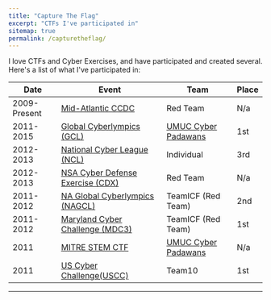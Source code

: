 ```yaml
---
title: "Capture The Flag"
excerpt: "CTFs I've participated in"
sitemap: true
permalink: /capturetheflag/
---
```


I love CTFs and Cyber Exercises, and have participated and created several. Here's a list of what I've participated in:

| Date         |  Event                            | Team                      | Place          |
|--------------|-----------------------------------|---------------------------|----------------|
| 2009-Present | [Mid-Atlantic CCDC](https://maccdc.org/)                      | Red Team | N/a |
| 2011-2015    | [Global Cyberlympics (GCL)](https://www.cyberlympics.org/)    | [UMUC Cyber Padawans](https://www.umuc.edu/academic-programs/cyber-security/cyber-team.cfm) | 1st |
| 2012-2013    | [National Cyber League (NCL)](https://www.nationalcyberleague.org/) |  Individual | 3rd |
| 2012-2013    |  [NSA Cyber Defense Exercise (CDX)](https://www.nsa.gov/) |  Red Team | N/a |
| 2011-2012    | [NA Global Cyberlympics (NAGCL)](https://www.cyberlympics.org/)    |  TeamICF (Red Team) | 2nd |
| 2011-2012    | [Maryland Cyber Challenge (MDC3)](https://www.fbcinc.com/e/cybermdconference/challenge.aspx)   | TeamICF (Red Team)  | 1st |
| 2011         | [MITRE STEM CTF](https://mitrecyberacademy.org/competitions/)  | [UMUC Cyber Padawans](https://www.umuc.edu/academic-programs/cyber-security/cyber-team.cfm) | N/a |
| 2011         | [US Cyber Challenge(USCC)](https://www.uscyberchallenge.org/)         | Team10 | 1st |

------